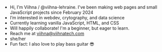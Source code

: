 - Hi, I’m Viihna / @viihna-lehraine. I've been making web pages and small JavaScript projects since February 2024
- I’m interested in webdev, crytography, and data science
- Currently learning vanilla JavaScript, HTML, and CSS
- Will happily collaborate! I'm a beginner, but eager to learn.
- Reach me at viihna@viihnatech.com
- she/her
- Fun fact: I also love to play bass guitar 😎
